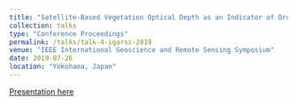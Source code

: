 ```yaml
---
title: "Satellite-Based Vegetation Optical Depth as an Indicator of Drought-driven Tree Mortality"
collection: talks
type: "Conference Proceedings"
permalink: /talks/talk-4-igarss-2019
venue: "IEEE International Geoscience and Remote Sensing Symposium"
date: 2019-07-26
location: "Yokohama, Japan"
---
```


[Presentation here](https://www.dropbox.com/s/q658hlx6otdshs0/igarss_mortality_2019_v3.pptx?dl=0)
